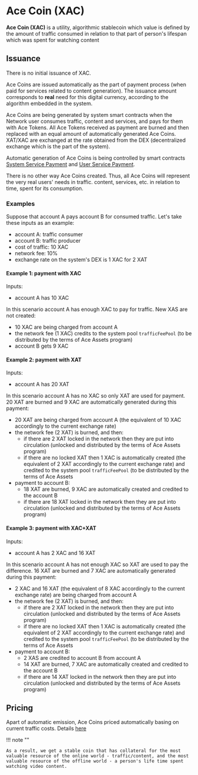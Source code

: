 # Ace Coin (XAC)

**Ace Coin (XAC)** is a utility, algorithmic stablecoin which value is defined by the amount of traffic consumed in relation to that part of person's lifespan which was spent for watching content


## Issuance

There is no initial issuance of XAC.

Ace Coins are issued automatically as the part of payment process (when paid for services related to content generation). The issuance amount corresponds to **real** need for this digital currency, according to the algorithm embedded in the system.

Ace Coins are being generated by system smart contracts when the Network user consumes traffic, content and services, and pays for them with Ace Tokens. All Ace Tokens received as payment are burned and then replaced with an equal amount of automatically generated Ace Coins. XAT/XAC are exchanged at the rate obtained from the DEX (decentralized exchange which is the part of the system).

Automatic generation of Ace Coins is being controlled by smart contracts [System Service Payment][9] and [User Service Payment][10].

There is no other way Ace Coins created. Thus, all Ace Coins will represent the very real users' needs in traffic. content, services, etc. in relation to time, spent for its consumption.


### Examples

Suppose that account A pays account B for consumed traffic.
Let's take these inputs as an example:

- account A: traffic consumer
- account B: traffic producer
- cost of traffic: 10 XAC
- network fee: 10%
- exchange rate on the system's DEX is 1 XAC for 2 XAT


#### Example 1: payment with XAC

Inputs:

- account A has 10 XAC

In this scenario account A has enough XAC to pay for traffic. New XAS are not created:

- 10 XAC are being charged from account А
- the network fee (1 XAC) credits to the system pool `trafficFeePool` (to be distributed by the terms of Ace Assets program)
- account B gets 9 XAC


#### Example 2: payment with XAT

Inputs:

- account A has 20 XAT

In this scenario account A has no XAC so only XAT are used for payment. 20 XAT are burned and 9 XAC are automatically generated during this payment:

- 20 XAT are being charged from account А (the equivalent of 10 XAC accordingly to the current exchange rate)
- the network fee (2 XAT) is burned, and then:
    - if there are 2 XAT locked in the network then they are put into circulation (unlocked and distributed by the terms of Ace Assets program)
    - if there are no locked XAT then 1 XAC is automatically created (the equivalent of 2 XAT accordingly to the current exchange rate) and credited to the system pool `trafficFeePool` (to be distributed by the terms of Ace Assets
- payment to account B:
    - 18 XAT are burned, 9 XAC are automatically created and credited to the account B
    - if there are 18 XAT locked in the network then they are put into circulation (unlocked and distributed by the terms of Ace Assets program)


#### Example 3: payment with XAC+XAT

Inputs:

- account A has 2 XAC and 16 XAT

In this scenario account A has not enough XAC so XAT are used to pay the difference. 16 XAT are burned and 7 XAC are automatically generated during this payment:

- 2 XAC and 16 XAT (the equivalent of 8 XAC accordingly to the current exchange rate) are being charged from account А
- the network fee (2 XAT) is burned, and then:
    - if there are 2 XAT locked in the network then they are put into circulation (unlocked and distributed by the terms of Ace Assets program)
    - if there are no locked XAT then 1 XAC is automatically created (the equivalent of 2 XAT accordingly to the current exchange rate) and credited to the system pool `trafficFeePool` (to be distributed by the terms of Ace Assets
- payment to account B:
    - 2 XAS are credited to account B from account A
    - 14 XAT are burned, 7 XAC are automatically created and credited to the account B
    - if there are 14 XAT locked in the network then they are put into circulation (unlocked and distributed by the terms of Ace Assets program)


## Pricing

Apart of automatic emission, Ace Coins priced automatically basing on current traffic costs. Details [here][8]

!!! note ""

    As a result, we get a stable coin that has collateral for the most valuable resource of the online world - traffic/content, and the most valuable resource of the offline world - a person's life time spent watching video content.



[1]: ../glossary/system-smart-contracts.md
[2]: ../services/premium-pool.md
[3]: exchange.md
[4]: ../glossary/system-pools.md#lockedpool
[5]: ../system-tokens/ace-coin.md
[6]: ../system-tokens/ace-token.md
[7]: ../system-tokens/ace-asset.md
[8]: ../traffic-payments/traffic-price.md
[9]: ../list-of-operations/system-service-payment.md
[10]: ../list-of-operations/user-service-payment.md
